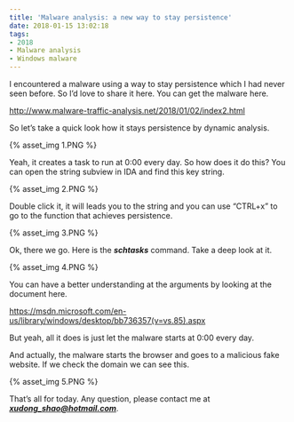 ```yaml
---
title: 'Malware analysis: a new way to stay persistence'
date: 2018-01-15 13:02:18
tags:
- 2018
- Malware analysis
- Windows malware
---
```


I encountered a malware using a way to stay persistence which I had never seen before. So I’d love to share it here. You can get the malware here.

http://www.malware-traffic-analysis.net/2018/01/02/index2.html

So let’s take a quick look how it stays persistence by dynamic analysis.

{% asset_img 1.PNG %}   

Yeah, it creates a task to run at 0:00 every day. So how does it do this? You can open the string subview in IDA and find this key string.

{% asset_img 2.PNG %}   

Double click it, it will leads you to the string and you can use “CTRL+x” to go to the function that achieves persistence. 
 
{% asset_img 3.PNG %}  

Ok, there we go. Here is the <b><i>schtasks</i></b> command.
Take a deep look at it.
 
{% asset_img 4.PNG %}  

You can have a better understanding at the arguments by looking at the document here.

https://msdn.microsoft.com/en-us/library/windows/desktop/bb736357(v=vs.85).aspx

But yeah, all it does is just let the malware starts at 0:00 every day.

And actually, the malware starts the browser and goes to a malicious fake website. If we check the domain we can see this.
 
{% asset_img 5.PNG %}  

That’s all for today. Any question, please contact me at <b><i>xudong_shao@hotmail.com</i></b>.

